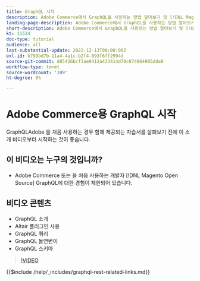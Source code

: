 ```yaml
---
title: GraphQL 시작
description: Adobe Commerce에서 GraphQL을 사용하는 방법 알아보기 및 [!DNL Magento Open Source]. 쿼리, 변형 및 스키마 사용에 대해 알아봅니다.
landing-page-description: Adobe Commerce에서 GraphQL을 사용하는 방법 알아보기 및 [!DNL Magento Open Source]. 쿼리, 변형 및 스키마 사용에 대해 알아봅니다.
short-description: Adobe Commerce에서 GraphQL을 사용하는 방법 알아보기 및 [!DNL Magento Open Source]. 쿼리, 변형 및 스키마 사용에 대해 알아봅니다.
kt: 11524
doc-type: tutorial
audience: all
last-substantial-update: 2022-12-13T00:00:00Z
exl-id: b799bd7b-11a4-4a1c-b2f4-893f6ff2994d
source-git-commit: d85426bcf3ae0412a433414d70c874964905dda0
workflow-type: tm+mt
source-wordcount: '109'
ht-degree: 0%

---
```


# Adobe Commerce용 GraphQL 시작

GraphQLAdobe 을 처음 사용하는 경우 함께 제공되는 자습서를 살펴보기 전에 이 소개 비디오부터 시작하는 것이 좋습니다.

## 이 비디오는 누구의 것입니까?

* Adobe Commerce 또는 을 처음 사용하는 개발자 [!DNL Magento Open Source] GraphQL에 대한 경험이 제한되어 있습니다.

## 비디오 콘텐츠

* GraphQL 소개
* Altair 플러그인 사용
* GraphQL 쿼리
* GraphQL 돌연변이
* GraphQL 스키마

>[!VIDEO](https://video.tv.adobe.com/v/3412302?quality=12&learn=on)

{{$include /help/_includes/graphql-rest-related-links.md}}
